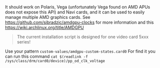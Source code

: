 It should work on Polaris, Vega (unfortunately Vega found on AMD APUs does not expose this API) and Navi cards, and it can be used to easily manage multiple AMD graphics cards.
See https://github.com/sibradzic/amdgpu-clocks for more information and this https://wiki.archlinux.org/title/AMDGPU

> The current installation script is designed for one video card 5xxx series!

Use your pattern `custom-values/amdgpu-custom-states.card0`
For find it you can run this command
```cat $(readlink -f /sys/class/drm/card0/device)/pp_od_clk_voltage```
